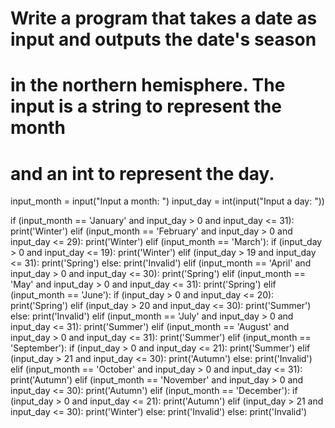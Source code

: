 # Write a program that takes a date as input and outputs the date's season
# in the northern hemisphere. The input is a string to represent the month
# and an int to represent the day.


input_month = input("Input a month: ")
input_day = int(input("Input a day: "))


if (input_month == 'January' and input_day > 0 and input_day <= 31):
   print('Winter')
elif (input_month == 'February' and input_day > 0 and input_day <= 29):
   print('Winter')
elif (input_month == 'March'):
   if (input_day > 0 and input_day <= 19):
       print('Winter')
   elif (input_day > 19 and input_day <= 31):
       print('Spring')
   else:
       print('Invalid')
elif (input_month == 'April' and input_day > 0 and input_day <= 30):
   print('Spring')
elif (input_month == 'May' and input_day > 0 and input_day <= 31):
   print('Spring')
elif (input_month == 'June'):
   if (input_day > 0 and input_day <= 20):
       print('Spring')
   elif (input_day > 20 and input_day <= 30):
       print('Summer')
   else:
       print('Invalid')
elif (input_month == 'July' and input_day > 0 and input_day <= 31):
   print('Summer')
elif (input_month == 'August' and input_day > 0 and input_day <= 31):
   print('Summer')
elif (input_month == 'September'):
   if (input_day > 0 and input_day <= 21):
       print('Summer')
   elif (input_day > 21 and input_day <= 30):
       print('Autumn')
   else:
       print('Invalid')
elif (input_month == 'October' and input_day > 0 and input_day <= 31):
   print('Autumn')
elif (input_month == 'November' and input_day > 0 and input_day <= 30):
   print('Autumn')
elif (input_month == 'December'):
   if (input_day > 0 and input_day <= 21):
       print('Autumn')
   elif (input_day > 21 and input_day <= 30):
       print('Winter')
   else:
       print('Invalid')
else:
   print('Invalid')
